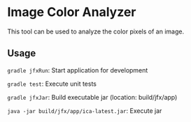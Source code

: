 # Image Color Analyzer

This tool can be used to analyze the color pixels of an image.

## Usage

```gradle jfxRun```: Start application for development

```gradle test```: Execute unit tests

```gradle jfxJar```: Build executable jar (location: build/jfx/app)

```java -jar build/jfx/app/ica-latest.jar```: Execute jar
